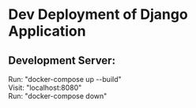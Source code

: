 # Dev Deployment of Django Application

## Development Server:
Run: "docker-compose up --build" <br>
Visit: "localhost:8080" <br>
Run: "docker-compose down" <br> 